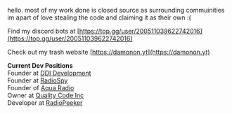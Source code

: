 hello. most of my work done is closed source as surrounding commuinities im apart of love stealing the code and claiming it as their own :(

Find my discord bots at [https://top.gg/user/200511039622742016](https://top.gg/user/200511039622742016)

Check out my trash website [https://damonon.yt](https://damonon.yt)

**Current Dev Positions**  
Founder at [DDI Development](https://ddidevelopment.com)  
Founder at [RadioSpy](https://api.radiospy.pw)  
Founder of [Aqua Radio](https://itsaqua.net)  
Owner at [Quality Code Inc](https://qci.lol)  
Developer at [RadioPeeker](https://radiopeeker.com)  
